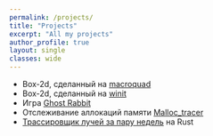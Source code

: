 ```yaml
---
permalink: /projects/
title: "Projects"
excerpt: "All my projects"
author_profile: true
layout: single
classes: wide
---
```


* Box-2d, сделанный на [macroquad](https://xcemaxx.github.io/box2d-lite-rs/macroquad_version)  
* Box-2d, сделанный на [winit](https://xcemaxx.github.io/box2d-lite-rs/winit_version)  
* Игра [Ghost Rabbit](https://xcemaxx.github.io/ghost_rabbit_ai/)  
* Отслеживание аллокаций памяти [Malloc_tracer](https://github.com/XCemaXX/malloc_tracer)
* [Трассировщик лучей за пару недель](https://github.com/XCemaXX/rust_study_path/tree/ray_tracer_v3/06_tiny_stuff/05_ray_tracing) на Rust